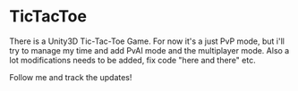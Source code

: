 # TicTacToe

There is a Unity3D Tic-Tac-Toe Game. For now it's a just PvP mode, but i'll try to manage my time and add PvAI mode and the multiplayer mode. Also a lot modifications needs to be added, fix code "here and there" etc.

Follow me and track the updates!
